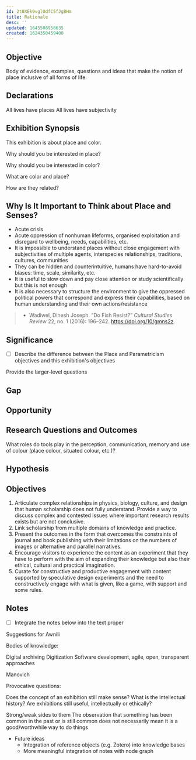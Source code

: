 ```yaml
---
id: 2t0XEk9vglUdfC5fJgBHm
title: Rationale
desc: ''
updated: 1645508958635
created: 1624350459400
---
```


## Objective

Body of evidence, examples, questions and ideas that make the notion of place inclusive of all forms of life.

## Declarations

All lives have places
All lives have subjectivity

## Exhibition Synopsis

This exhibition is about place and color.

Why should you be interested in place?

Why should you be interested in color?

What are color and place?

How are they related?

## Why Is It Important to Think about Place and Senses?

- Acute crisis
- Acute oppression of nonhuman lifeforms, organised exploitation and disregard to wellbeing, needs, capabilities, etc.
- It is impossible to understand places without close engagement with subjectivities of multiple agents, interspecies relationships, traditions, cultures, communities
- They can be hidden and counterintuitive, humans have hard-to-avoid biases: time, scale, similarity, etc.
- It is useful to slow down and pay close attention or study scientifically but this is not enough
- It is also necessary to structure the environment to give the oppressed political powers that correspond and express their capabilities, based on human understanding and their own actions/resistance

>- Wadiwel, Dinesh Joseph. “Do Fish Resist?” _Cultural Studies Review_ 22, no. 1 (2016): 196–242. https://doi.org/10/gmns2z.

## Significance

- [ ] Describe the difference between the Place and Parametricism objectives and this exhibition's objectives

Provide the larger-level questions

## Gap

## Opportunity

## Research Questions and Outcomes

What roles do tools play in the perception, communication, memory and use of colour (place colour, situated colour, etc.)?

## Hypothesis

## Objectives

1. Articulate complex relationships in physics, biology, culture, and design that human scholarship does not fully understand. Provide a way to discuss complex and contested issues where important research results exists but are not conclusive.
2. Link scholarship from multiple domains of knowledge and practice.
3. Present the outcomes in the form that overcomes the constraints of journal and book publishing with their limitations on the numbers of images or alternative and parallel narratives.
4. Encourage visitors to experience the content as an experiment that they have to perform with the aim of expanding their knowledge but also their ethical, cultural and practical imagination.
5. Curate for constructive and productive engagement with content supported by speculative design experiments and the need to constructively engage with what is given, like a game, with support and some rules.

## Notes

- [ ] Integrate the notes below into the text proper

Suggestions for Awnili

Bodies of knowledge:

Digital archiving
Digitization
Software development, agile, open, transparent approaches

Manovich

Provocative questions:

Does the concept of an exhibition still make sense? What is the intellectual history?
Are exhibitions still useful, intellectually or ethically?

Strong/weak sides to them
The observation that something has been common in the past or is still common does not necessarily mean it is a good/worthwhile way to do things

- Future ideas
  - Integration of reference objects (e.g. Zotero) into knowledge bases
  - More meaningful integration of notes with node graph
